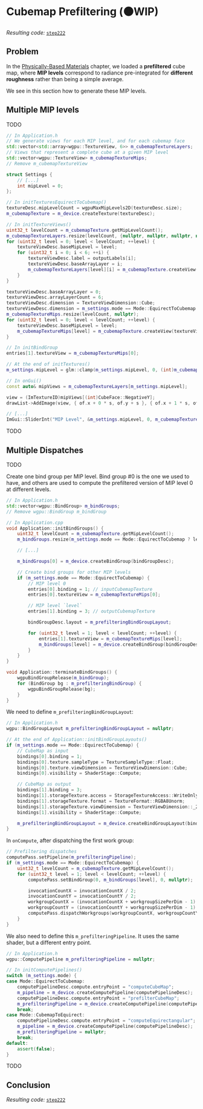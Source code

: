 Cubemap Prefiltering (<span class="bullet">🟠</span>WIP)
====================

*Resulting code:* [`step222`](https://github.com/eliemichel/LearnWebGPU-Code/tree/step222)

Problem
-------

In the [Physically-Based Materials](../../basic-3d-rendering/lighting-and-material/pbr.md) chapter, we loaded a **prefiltered** cube map, where **MIP levels** correspond to radiance pre-integrated for **different roughness** rather than being a simple average.

We see in this section how to generate these MIP levels.

Multiple MIP levels
-------------------

TODO

```C++
// In Application.h
// We generate views for each MIP level, and for each cubemap face
std::vector<std::array<wgpu::TextureView, 6>> m_cubemapTextureLayers;
// Views that represent a complete cube at a given MIP level
std::vector<wgpu::TextureView> m_cubemapTextureMips;
// Remove m_cubemapTextureView

struct Settings {
	// [...]
	int mipLevel = 0;
};
```

```C++
// In initTexturesEquirectToCubemap()
textureDesc.mipLevelCount = wgpuMaxMipLevels2D(textureDesc.size);
m_cubemapTexture = m_device.createTexture(textureDesc);
```

```C++
// In initTextureViews()
uint32_t levelCount = m_cubemapTexture.getMipLevelCount();
m_cubemapTextureLayers.resize(levelCount, {nullptr, nullptr, nullptr, nullptr, nullptr, nullptr});
for (uint32_t level = 0; level < levelCount; ++level) {
	textureViewDesc.baseMipLevel = level;
	for (uint32_t i = 0; i < 6; ++i) {
		textureViewDesc.label = outputLabels[i];
		textureViewDesc.baseArrayLayer = i;
		m_cubemapTextureLayers[level][i] = m_cubemapTexture.createView(textureViewDesc);
	}
}

textureViewDesc.baseArrayLayer = 0;
textureViewDesc.arrayLayerCount = 6;
textureViewDesc.dimension = TextureViewDimension::Cube;
textureViewDesc.dimension = m_settings.mode == Mode::EquirectToCubemap ? TextureViewDimension::_2DArray : TextureViewDimension::Cube;
m_cubemapTextureMips.resize(levelCount, nullptr);
for (uint32_t level = 0; level < levelCount; ++level) {
	textureViewDesc.baseMipLevel = level;
	m_cubemapTextureMips[level] = m_cubemapTexture.createView(textureViewDesc);
}

// In initBindGroup
entries[1].textureView = m_cubemapTextureMips[0];

// At the end of initTextures()
m_settings.mipLevel = glm::clamp(m_settings.mipLevel, 0, (int)m_cubemapTexture.getMipLevelCount() - 1);
```

```C++
// In onGui()
const auto& mipViews = m_cubemapTextureLayers[m_settings.mipLevel];

view = (ImTextureID)mipViews[(int)CubeFace::NegativeY];
drawList->AddImage(view, { of.x + 0 * s, of.y + s }, { of.x + 1 * s, of.y + 2 * s }, { 0, 0 }, {1, 1});

// [...]
ImGui::SliderInt("MIP Level", &m_settings.mipLevel, 0, m_cubemapTexture.getMipLevelCount() - 1);
```

TODO

Multiple Dispatches
-------------------

TODO

Create one bind group per MIP level. Bind group #0 is the one we used to have, and others are used to compute the prefiltered version of MIP level 0 at different levels.

```C++
// In Application.h
std::vector<wgpu::BindGroup> m_bindGroups;
// Remove wgpu::BindGroup m_bindGroup

// In Application.cpp
void Application::initBindGroups() {
	uint32_t levelCount = m_cubemapTexture.getMipLevelCount();
	m_bindGroups.resize(m_settings.mode == Mode::EquirectToCubemap ? levelCount : 1, nullptr);

	// [...]

	m_bindGroups[0] = m_device.createBindGroup(bindGroupDesc);

	// Create bind groups for other MIP levels
	if (m_settings.mode == Mode::EquirectToCubemap) {
		// MIP level 0
		entries[0].binding = 1; // inputCubemapTexture
		entries[0].textureView = m_cubemapTextureMips[0];

		// MIP level `level`
		entries[1].binding = 3; // outputCubemapTexture

		bindGroupDesc.layout = m_prefilteringBindGroupLayout;

		for (uint32_t level = 1; level < levelCount; ++level) {
			entries[1].textureView = m_cubemapTextureMips[level];
			m_bindGroups[level] = m_device.createBindGroup(bindGroupDesc);
		}
	}
}

void Application::terminateBindGroups() {
	wgpuBindGroupRelease(m_bindGroup);
	for (BindGroup bg : m_prefilteringBindGroup) {
		wgpuBindGroupRelease(bg);
	}
}
```

We need to define `m_prefilteringBindGroupLayout`:

```C++
// In Application.h
wgpu::BindGroupLayout m_prefilteringBindGroupLayout = nullptr;

// At the end of Application::initBindGroupLayouts()
if (m_settings.mode == Mode::EquirectToCubemap) {
	// CubeMap as input
	bindings[0].binding = 1;
	bindings[0].texture.sampleType = TextureSampleType::Float;
	bindings[0].texture.viewDimension = TextureViewDimension::Cube;
	bindings[0].visibility = ShaderStage::Compute;

	// CubeMap as output
	bindings[1].binding = 3;
	bindings[1].storageTexture.access = StorageTextureAccess::WriteOnly;
	bindings[1].storageTexture.format = TextureFormat::RGBA8Unorm;
	bindings[1].storageTexture.viewDimension = TextureViewDimension::_2DArray;
	bindings[1].visibility = ShaderStage::Compute;

	m_prefilteringBindGroupLayout = m_device.createBindGroupLayout(bindGroupLayoutDesc);
}
```

In `onCompute`, after dispatching the first work group:

```C++
// Prefiltering dispatches
computePass.setPipeline(m_prefilteringPipeline);
if (m_settings.mode == Mode::EquirectToCubemap) {
	uint32_t levelCount = m_cubemapTexture.getMipLevelCount();
	for (uint32_t level = 1; level < levelCount; ++level) {
		computePass.setBindGroup(0, m_bindGroups[level], 0, nullptr);

		invocationCountX = invocationCountX / 2;
		invocationCountY = invocationCountY / 2;
		workgroupCountX = (invocationCountX + workgroupSizePerDim - 1) / workgroupSizePerDim;
		workgroupCountY = (invocationCountY + workgroupSizePerDim - 1) / workgroupSizePerDim;
		computePass.dispatchWorkgroups(workgroupCountX, workgroupCountY, 1);
	}
}
```

We also need to define this `m_prefilteringPipeline`. It uses the same shader, but a different entry point.

```C++
// In Application.h
wgpu::ComputePipeline m_prefilteringPipeline = nullptr;

// In initComputePipelines()
switch (m_settings.mode) {
case Mode::EquirectToCubemap:
	computePipelineDesc.compute.entryPoint = "computeCubeMap";
	m_pipeline = m_device.createComputePipeline(computePipelineDesc);
	computePipelineDesc.compute.entryPoint = "prefilterCubeMap";
	m_prefilteringPipeline = m_device.createComputePipeline(computePipelineDesc);
	break;
case Mode::CubemapToEquirect:
	computePipelineDesc.compute.entryPoint = "computeEquirectangular";
	m_pipeline = m_device.createComputePipeline(computePipelineDesc);
	m_prefilteringPipeline = nullptr;
	break;
default:
	assert(false);
}
```

TODO

Conclusion
----------

*Resulting code:* [`step222`](https://github.com/eliemichel/LearnWebGPU-Code/tree/step222)
